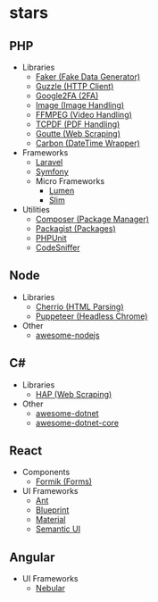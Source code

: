 # stars

## PHP

* Libraries
  * [Faker (Fake Data Generator)](https://github.com/fzaninotto/Faker)
  * [Guzzle (HTTP Client)](https://github.com/guzzle/guzzle)
  * [Google2FA (2FA)](https://github.com/antonioribeiro/google2fa)
  * [Image (Image Handling)](https://github.com/Intervention/image)
  * [FFMPEG (Video Handling)](https://ffmpeg.org/)
  * [TCPDF (PDF Handling)](https://github.com/tecnickcom/tcpdf)
  * [Goutte (Web Scraping)](https://github.com/FriendsOfPHP/Goutte)
  * [Carbon (DateTime Wrapper)](https://github.com/briannesbitt/carbon)
* Frameworks
  * [Laravel](https://github.com/laravel/laravel)
  * [Symfony](https://github.com/symfony/symfony)
  * Micro Frameworks
    * [Lumen](https://lumen.laravel.com/)
    * [Slim](https://www.slimframework.com/)
* Utilities
  * [Composer (Package Manager)](https://getcomposer.org/)
  * [Packagist (Packages)](https://packagist.org/)
  * [PHPUnit](https://phpunit.de/)
  * [CodeSniffer](https://github.com/squizlabs/PHP_CodeSniffer)

## Node

* Libraries
  * [Cherrio (HTML Parsing)](https://github.com/cheeriojs/cheerio)
  * [Puppeteer (Headless Chrome)](https://github.com/GoogleChrome/puppeteer/) 
* Other
  * [awesome-nodejs](https://github.com/sindresorhus/awesome-nodejs)
  
## C#

* Libraries
  * [HAP (Web Scraping)](https://html-agility-pack.net/)
* Other
  * [awesome-dotnet](https://github.com/quozd/awesome-dotnet)
  * [awesome-dotnet-core](https://github.com/thangchung/awesome-dotnet-core)

## React

* Components
  * [Formik (Forms)](https://jaredpalmer.com/formik/)
* UI Frameworks
  * [Ant](https://ant.design/)
  * [Blueprint](https://blueprintjs.com/)
  * [Material](https://material-ui.com/)
  * [Semantic UI](https://react.semantic-ui.com/)

## Angular

* UI Frameworks
  * [Nebular](https://github.com/akveo/nebular)

